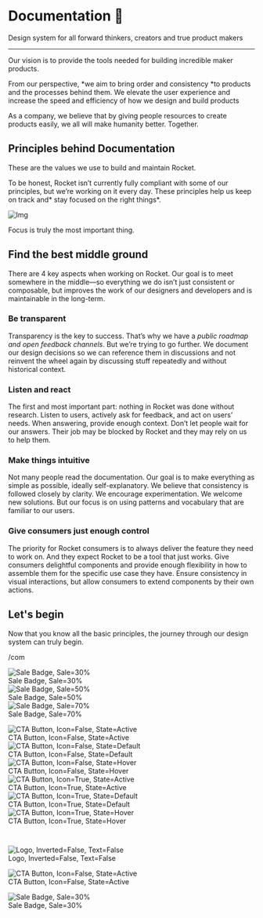 
# Documentation 🚀

Design system for all forward thinkers, creators and true product makers

---

Our vision is to provide the tools needed for building incredible maker products.

From our perspective, *we aim to bring order and consistency *to products and the processes behind them. We elevate the user experience and increase the speed and efficiency of how we design and build products

As a company, we believe that by giving people resources to create products easily, we all will make humanity better. Together.

## Principles behind Documentation

These are the values we use to build and maintain Rocket.

To be honest, Rocket isn’t currently fully compliant with some of our principles, but we’re working on it every day. These principles help us keep on track and* stay focused on the right things*.

![Img](https://studio-assets.supernova.io/design-systems/14533/9289758a-6300-472a-bbc6-a57098081abf.jpeg)

Focus is truly the most important thing.

## Find the best middle ground

There are 4 key aspects when working on Rocket. Our goal is to meet somewhere in the middle—so everything we do isn’t just consistent or composable, but improves the work of our designers and developers and is maintainable in the long-term.

### Be transparent

Transparency is the key to success. That’s why we have a *public roadmap and open feedback channels*. But we’re trying to go further. We document our design decisions so we can reference them in discussions and not reinvent the wheel again by discussing stuff repeatedly and without historical context.

### Listen and react

The first and most important part: nothing in Rocket was done without research. Listen to users, actively ask for feedback, and act on users’ needs. When answering, provide enough context. Don’t let people wait for our answers. Their job may be blocked by Rocket and they may rely on us to help them.

### Make things intuitive

Not many people read the documentation. Our goal is to make everything as simple as possible, ideally self-explanatory. We believe that consistency is followed closely by clarity. We encourage experimentation. We welcome new solutions. But our focus is on using patterns and vocabulary that are familiar to our users.

### Give consumers just enough control

The priority for Rocket consumers is to always deliver the feature they need to work on. And they expect Rocket to be a tool that just works. Give consumers delightful components and provide enough flexibility in how to assemble them for the specific use case they have. Ensure consistency in visual interactions, but allow consumers to extend components by their own actions.

## Let's begin

Now that you know all the basic principles, the journey through our design system can truly begin.

/com

  
![Sale Badge, Sale=30%](https://studio-assets.supernova.io/design-systems/14533/93876476-46f1-4c97-95d6-09faff16560f.png)  
Sale Badge, Sale=30%  
![Sale Badge, Sale=50%](https://studio-assets.supernova.io/design-systems/14533/d1413f5b-409e-41e7-a772-face8b4c81b4.png)  
Sale Badge, Sale=50%  
![Sale Badge, Sale=70%](https://studio-assets.supernova.io/design-systems/14533/2543c99c-c9a5-4053-9bf3-51d8f370ff0d.png)  
Sale Badge, Sale=70%  


  
![CTA Button, Icon=False, State=Active](https://studio-assets.supernova.io/design-systems/14533/2e091582-b7af-4159-80d3-e8e88ca1b3ef.png)  
CTA Button, Icon=False, State=Active  
![CTA Button, Icon=False, State=Default](https://studio-assets.supernova.io/design-systems/14533/68296d8c-3c21-4d0a-9a4e-9d1272e43321.png)  
CTA Button, Icon=False, State=Default  
![CTA Button, Icon=False, State=Hover](https://studio-assets.supernova.io/design-systems/14533/dfe69c4c-f339-4bc6-b5de-1eeb9b50879f.png)  
CTA Button, Icon=False, State=Hover  
![CTA Button, Icon=True, State=Active](https://studio-assets.supernova.io/design-systems/14533/dadb696f-70e0-45b4-99e0-951e07d7f72e.png)  
CTA Button, Icon=True, State=Active  
![CTA Button, Icon=True, State=Default](https://studio-assets.supernova.io/design-systems/14533/dc3f29fe-3451-4f8e-82c3-f8abce26590b.png)  
CTA Button, Icon=True, State=Default  
![CTA Button, Icon=True, State=Hover](https://studio-assets.supernova.io/design-systems/14533/9a27988c-0945-49b5-8047-87d6fd71e9c3.png)  
CTA Button, Icon=True, State=Hover  


```javascript  
  
```

  
![Logo, Inverted=False, Text=False](https://studio-assets.supernova.io/design-systems/14533/0cc4b6c3-bdee-4a50-986a-986a4b700497.png)  
Logo, Inverted=False, Text=False  


  
  


  
![CTA Button, Icon=False, State=Active](https://studio-assets.supernova.io/design-systems/14533/2e091582-b7af-4159-80d3-e8e88ca1b3ef.png)  
CTA Button, Icon=False, State=Active  


  
![Sale Badge, Sale=30%](https://studio-assets.supernova.io/design-systems/14533/93876476-46f1-4c97-95d6-09faff16560f.png)  
Sale Badge, Sale=30%  
